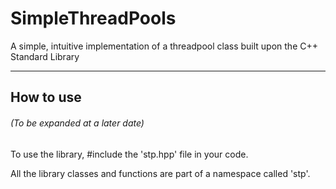 <h1> SimpleThreadPools </h1>

A simple, intuitive implementation of a threadpool class built upon the C++ Standard Library

---

<h2> How to use </h2>

<h6> (To be expanded at a later date) </h6>

To use the library, \#include the 'stp.hpp' file in your code.

All the library classes and functions are part of a namespace called 'stp'.

